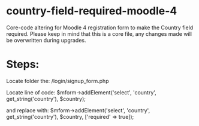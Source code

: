 # country-field-required-moodle-4

Core-code altering for Moodle 4 registration form to make the Country field required.
Please keep in mind that this is a core file, any changes made will be overwritten during upgrades.

# Steps:
Locate folder  the: /login/signup_form.php

Locate line of code:
$mform->addElement('select', 'country', get_string('country'), $country);

and replace with:
$mform->addElement('select', 'country', get_string('country'), $country, ['required' => true]);


